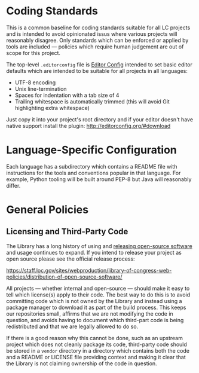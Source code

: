 # Coding Standards

This is a common baseline for coding standards suitable for all LC projects and
is intended to avoid opinionated issus where various projects will reasonably
disagree. Only standards which can be enforced or applied by tools are included
— policies which require human judgement are out of scope for this project.

The top-level `.editorconfig` file is [Editor Config](http://editorconfig.org/)
intended to set basic editor defaults which are intended to be suitable for all
projects in all languages:

-   UTF-8 encoding
-   Unix line-termination
-   Spaces for indentation with a tab size of 4
-   Trailing whitespace is automatically trimmed (this will avoid Git highlighting
    extra whitespace)

Just copy it into your project's root directory and if your editor doesn't have
native support install the plugin: http://editorconfig.org/#download

# Language-Specific Configuration

Each language has a subdirectory which contains a README file with instructions
for the tools and conventions popular in that language. For example, Python
tooling will be built around PEP-8 but Java will reasonably differ.

# General Policies

## Licensing and Third-Party Code

The Library has a long history of using and
[releasing open-source software](https://github.com/LibraryOfCongress)
and usage continues to expand. If you intend to release your project as open
source please see the official release process:

https://staff.loc.gov/sites/webproduction/library-of-congress-web-policies/distribution-of-open-source-software/

All projects — whether internal and open-source — should make it easy to tell
which license(s) apply to their code. The best way to do this is to avoid
committing code which is not owned by the Library and instead using a package
manager to download it as part of the build process. This keeps our repositories
small, affirms that we are not modifying the code in question, and avoids having
to document which third-part code is being redistributed and that we are legally
allowed to do so.

If there is a good reason why this cannot be done, such as an upstream project
which does not cleanly package its code, third-party code should be stored in a
`vendor` directory in a directory which contains both the code and a README or
LICENSE file providing context and making it clear that the Library is not
claiming ownership of the code in question.
